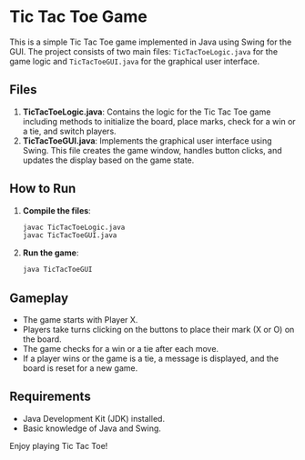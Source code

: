 # Tic Tac Toe Game

This is a simple Tic Tac Toe game implemented in Java using Swing for the GUI. The project consists of two main files: `TicTacToeLogic.java` for the game logic and `TicTacToeGUI.java` for the graphical user interface.

## Files

1. **TicTacToeLogic.java**: Contains the logic for the Tic Tac Toe game including methods to initialize the board, place marks, check for a win or a tie, and switch players.
2. **TicTacToeGUI.java**: Implements the graphical user interface using Swing. This file creates the game window, handles button clicks, and updates the display based on the game state.

## How to Run

1. **Compile the files**:

   ```sh
   javac TicTacToeLogic.java
   javac TicTacToeGUI.java
   ```
2. **Run the game**:

   ```sh
   java TicTacToeGUI
   ```

## Gameplay

- The game starts with Player X.
- Players take turns clicking on the buttons to place their mark (X or O) on the board.
- The game checks for a win or a tie after each move.
- If a player wins or the game is a tie, a message is displayed, and the board is reset for a new game.

## Requirements

- Java Development Kit (JDK) installed.
- Basic knowledge of Java and Swing.

Enjoy playing Tic Tac Toe!
